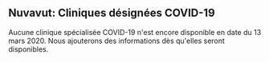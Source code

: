 ## Nuvavut: Cliniques désignées COVID-19

Aucune clinique spécialisée COVID-19 n'est encore disponible en date du 13 mars 2020. Nous ajouterons des informations dès qu'elles seront disponibles.
